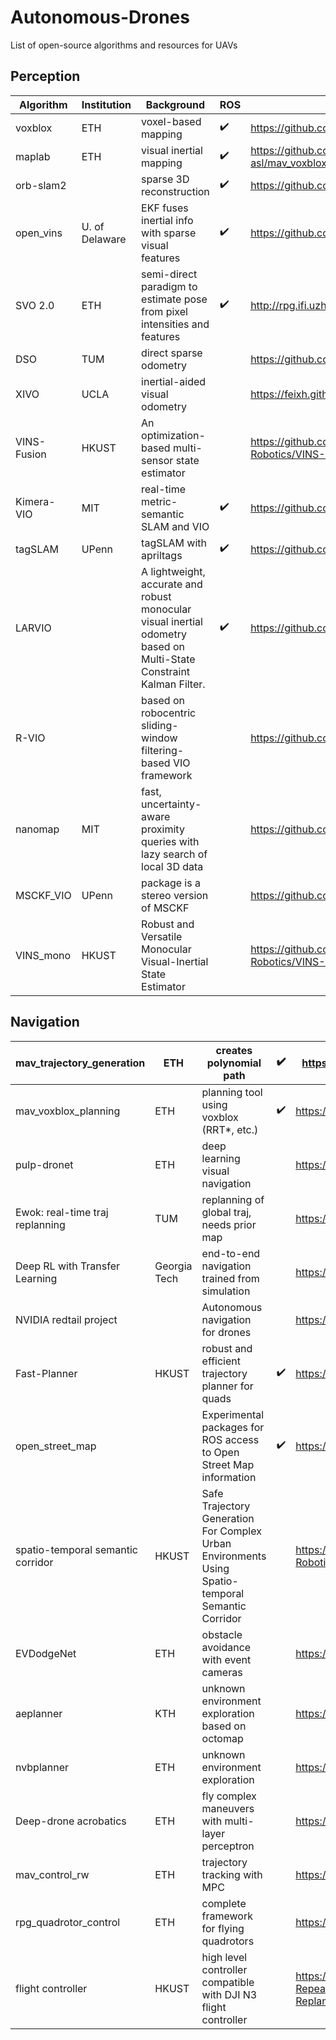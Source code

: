 # Autonomous-Drones
List of open-source algorithms and resources for UAVs

## Perception

| Algorithm   | Institution    | Background                                                                                                           | ROS           | Link                                                 |
|-------------|----------------|----------------------------------------------------------------------------------------------------------------------|---------------|------------------------------------------------------|
| voxblox     | ETH            | voxel-based mapping                                                                                                  | :heavy_check_mark:   | https://github.com/ethz-asl/voxblox                  |
| maplab      | ETH            | visual inertial mapping                                                                                              | :heavy_check_mark:    | https://github.com/ethz-asl/mav_voxblox_planning     |
| orb-slam2   |                | sparse 3D reconstruction                                                                                             | :heavy_check_mark:    | https://github.com/raulmur/ORB_SLAM2                 |
| open_vins   | U. of Delaware | EKF fuses inertial info with sparse visual features                                                                  | :heavy_check_mark: | https://github.com/rpng/open_vins                    |
| SVO 2.0     | ETH            | semi-direct paradigm to estimate pose from pixel intensities and features                                            | :heavy_check_mark:  | http://rpg.ifi.uzh.ch/svo2.html                      |
| DSO         | TUM            | direct sparse odometry                                                                                               |               | https://github.com/JakobEngel/dso/                   |
| XIVO        | UCLA           | inertial-aided visual odometry                                                                                       |               | https://feixh.github.io/projects/xivo/               |
| VINS-Fusion | HKUST          | An optimization-based multi-sensor state estimator                                                                   |               | https://github.com/HKUST-Aerial-Robotics/VINS-Fusion |
| Kimera-VIO  | MIT            | real-time metric-semantic SLAM and VIO                                                                               | :heavy_check_mark:           | https://github.com/MIT-SPARK/Kimera                  |
| tagSLAM     | UPenn          | tagSLAM with apriltags                                                                                               | :heavy_check_mark:           | https://github.com/berndpfrommer/tagslam             |
| LARVIO      |                | A lightweight, accurate and robust monocular visual inertial odometry based on Multi-State Constraint Kalman Filter. | :heavy_check_mark:       | https://github.com/PetWorm/LARVIO                    |
| R-VIO       |                | based on robocentric sliding-window filtering-based VIO framework                                                    |               | https://github.com/rpng/R-VIO                        |
| nanomap     | MIT            | fast, uncertainty-aware proximity queries with lazy search of local 3D data                                          |               | https://github.com/peteflorence/nanomap_ros          |
| MSCKF_VIO   | UPenn          | package is a stereo version of MSCKF                                                                                 |               | https://github.com/KumarRobotics/msckf_vio           |
| VINS_mono   | HKUST          | Robust and Versatile Monocular Visual-Inertial State Estimator                                                       |               | https://github.com/HKUST-Aerial-Robotics/VINS-Mono   |


## Navigation
| mav_trajectory_generation         | ETH          | creates polynomial path                                                                           | :heavy_check_mark: | https://github.com/ethz-asl/mav_trajectory_generation                                                           |
|-----------------------------------|--------------|---------------------------------------------------------------------------------------------------|--------------------|-----------------------------------------------------------------------------------------------------------------|
| mav_voxblox_planning              | ETH          | planning tool using voxblox (RRT*, etc.)                                                          | :heavy_check_mark: | https://github.com/ethz-asl/mav_voxblox_planning                                                                |
| pulp-dronet                       | ETH          | deep learning visual navigation                                                                   |                    | https://github.com/pulp-platform/pulp-dronet                                                                    |
| Ewok: real-time traj replanning   | TUM          | replanning of global traj, needs prior map                                                        |                    | https://github.com/VladyslavUsenko/ewok                                                                         |
| Deep RL with Transfer Learning    | Georgia Tech | end-to-end navigation trained from simulation                                                     |                    | https://github.com/aqeelanwar/DRLwithTL_real                                                                    |
| NVIDIA redtail project            |              | Autonomous navigation for drones                                                                  |                    | https://github.com/NVIDIA-AI-IOT/redtail                                                                        |
| Fast-Planner                      | HKUST        | robust and efficient trajectory planner for quads                                                 | :heavy_check_mark: | https://github.com/HKUST-Aerial-Robotics/Fast-Planner                                                           |
| open_street_map                   |              | Experimental packages for ROS access to Open Street Map information                               | :heavy_check_mark: | https://github.com/ros-geographic-info/open_street_map                                                          |
| spatio-temporal semantic corridor | HKUST        | Safe Trajectory Generation For Complex Urban Environments Using Spatio-temporal Semantic Corridor |                    | https://github.com/HKUST-Aerial-Robotics/spatiotemporal_semantic_corridor                                       |
| EVDodgeNet                        | ETH          | obstacle avoidance with event cameras                                                             |                    | https://github.com/prgumd/EVDodgeNet                                                                            |
| aeplanner                         | KTH          | unknown environment exploration based on octomap                                                  |                    | https://github.com/mseln/aeplanner                                                                              |
| nvbplanner                        | ETH          | unknown environment exploration                                                                   |                    | https://github.com/ethz-asl/nbvplanner                                                                          |
| Deep-drone acrobatics             | ETH          | fly complex maneuvers with multi-layer perceptron                                                 |                    | https://github.com/uzh-rpg/deep_drone_acrobatics                                                                |
| mav_control_rw                    | ETH          | trajectory tracking with MPC                                                                      |                    | https://github.com/ethz-asl/mav_control_rw                                                                      |
| rpg_quadrotor_control             | ETH          | complete framework for flying quadrotors                                                          |                    | https://github.com/uzh-rpg/rpg_quadrotor_control                                                                |
| flight controller                 | HKUST        | high level controller compatible with DJI N3 flight controller                                    |                    | https://github.com/HKUST-Aerial-Robotics/Teach-Repeat-Replan/tree/experiment/onboard_computer/controller/n3ctrl |



